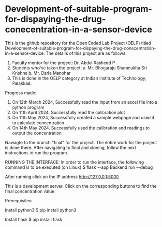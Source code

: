 # Development-of-suitable-program-for-dispaying-the-drug-conecentration-in-a-sensor-device
This is the github repository for the Open Ended Lab Project (OELP) titled Development-of-suitable-program-for-dispaying-the-drug-conecentration-in-a-sensor-device. The details of this project are as follows:
1. Faculty mentor for the project: Dr. Abdul Rasheed P
2. Students who've taken the project:
    a. Mr. Bhogaraju Shanmukha Sri Krishna
    b. Mr. Darla Manohar
3. This is done in the OELP category at Indian Institute of Technology, Palakkad.

Progress made:
1. On 12th March 2024, Successfully read the input from an excel file into a python program
2. On 11th April 2024, Successfully read the calibration plot
3. On 11th May 2024, Successfully created a sample webpage and used it to calculate concentration
4. On 14th May 2024, Successfully used the calibration and readings to output the concentration

Naviagte to the branch "final" for the project. The entire work for the project is done there.
After navigating to final and cloning, follow the next instructions to run the program. 

RUNNING THE INTERFACE:
In order to run the interface, the following command is to be executed (on Linux)
$ flask --app Backend run --debug

After running click on the IP address
http://127.0.0.1:5000

This is a development server. Click on the corresponding buttons to find the final concentration value.

Prerequisites:

Install python3
$ pip install python3

Install flask
$ pip install flask